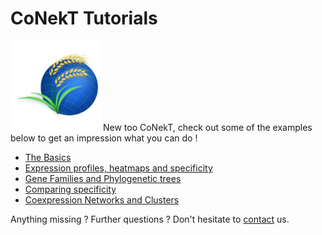 # CoNekT Tutorials

![conekt logo](../../docs/images/icon-144x144.png "Conekt Logo") New too CoNekT, check out some of the examples below to get
an impression what you can do !


  * [The Basics](001_basics.md)
  * [Expression profiles, heatmaps and specificity](002_expression_profiles.md)
  * [Gene Families and Phylogenetic trees](03_gene_families_trees.md)
  * [Comparing specificity](004_compare_specificity.md)
  * [Coexpression Networks and Clusters](005_coexpression_networks_clusters.md)
  
  
Anything missing ? Further questions ? Don't hesitate to [contact](mailto:proost@mpimp-golm.mpg.de) us.